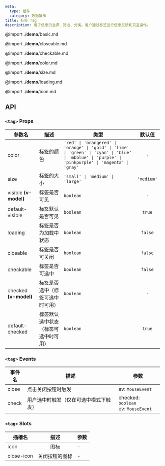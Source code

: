 ```yaml
meta:
  type: 组件
  category: 数据展示
title: 标签 Tag
description: 用于信息的选择、筛选、分类。用户通过标签进行信息反馈和交互操作。
```

@import ./__demo__/basic.md

@import ./__demo__/closeable.md

@import ./__demo__/checkable.md

@import ./__demo__/color.md

@import ./__demo__/size.md

@import ./__demo__/loading.md

@import ./__demo__/icon.md

## API


### `<tag>` Props

|参数名|描述|类型|默认值|
|---|---|---|:---:|
|color|标签的颜色|`'red' \| 'orangered' \| 'orange' \| 'gold' \| 'lime' \| 'green' \| 'cyan' \| 'blue' \| 'mbblue' \| 'purple' \| 'pinkpurple' \| 'magenta' \| 'gray'`|`-`|
|size|标签的大小|`'small' \| 'medium' \| 'large'`|`'medium'`|
|visible **(v-model)**|标签是否可见|`boolean`|`-`|
|default-visible|标签默认是否可见|`boolean`|`true`|
|loading|标签是否为加载中状态|`boolean`|`false`|
|closable|标签是否可关闭|`boolean`|`false`|
|checkable|标签是否可选中|`boolean`|`false`|
|checked **(v-model)**|标签是否选中（标签可选中时可用）|`boolean`|`-`|
|default-checked|标签默认选中状态（标签可选中时可用）|`boolean`|`true`|
### `<tag>` Events

|事件名|描述|参数|
|---|---|---|
|close|点击关闭按钮时触发|ev: `MouseEvent`|
|check|用户选中时触发（仅在可选中模式下触发）|checked: `boolean`<br>ev: `MouseEvent`|
### `<tag>` Slots

|插槽名|描述|参数|
|---|:---:|---|
|icon|图标|-|
|close-icon|关闭按钮的图标|-|


